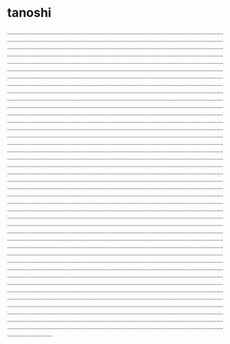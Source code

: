 # tanoshi
......................................................................................................................................................................................................................................................................................................................................................................................................................................................................................................................................................................................................................................................................................................................................................................................................................................................................................................................................................................................................................................................................................................................................................................................................................................................................................................................................................................................................................................................................................................................................................................................................................................................................................................................................................................................................................................................................................................................................................................................................................................................................................................................................................................................................................................................................................................................................................................................................................................................................................................................................................................................................................................................................................................................................................................................................................................................................................................................................................................................................................................................................................................................................................................................................................................................................................................................................................................................................................................................................................................................................................................................................................................................................................................................................................................................................................................................................................................................................................................................................................................................................................................................................................................................................................................................................................................................................................................................................................................................................................................................................................................................................................................................................................................................................................................................................................................................................................................................................................................................................................................................................................................................................................................................................................................................................................................................